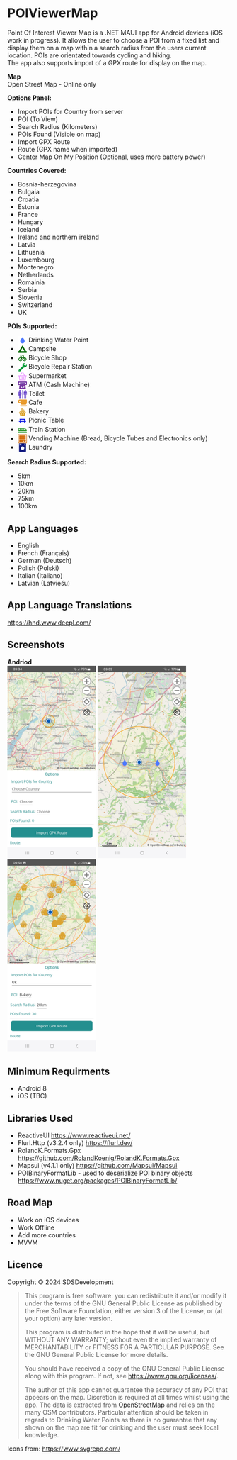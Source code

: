 # POIViewerMap  
Point Of Interest Viewer Map is a .NET MAUI app for Android devices (iOS work in progress). It allows the user to choose a POI from a fixed list and display them on a map within a search radius from the users current location. 
POIs are orientated towards cycling and hiking.  
The app also supports import of a GPX route for display on the map.  

**Map**  
Open Street Map - Online only  

**Options Panel:**  
* Import POIs for Country from server
* POI (To View)
* Search Radius (Kilometers)
* POIs Found (Visible on map)
* Import GPX Route
* Route (GPX name when imported)
* Center Map On My Position (Optional, uses more battery power)

 **Countries Covered:**
* Bosnia-herzegovina  
* Bulgaia  
* Croatia
* Estonia  
* France  
* Hungary  
* Iceland  
* Ireland and northern ireland  
* Latvia  
* Lithuania  
* Luxembourg  
* Montenegro  
* Netherlands  
* Romainia  
* Serbia  
* Slovenia  
* Switzerland  
* UK  

**POIs Supported:**   
* <img src="Resources/Images/waterlightblue.svg" align="center" width="20" height="20"/> Drinking Water Point  
* <img src="Resources/Images/campsite.svg" align="center" width="20"/> Campsite  
* <img src="Resources/Images/bicycle.svg" align="center" width="20"/> Bicycle Shop  
* <img src="Resources/Images/spanner.svg" align="center" width="20"/> Bicycle Repair Station  
* <img src="Resources/Images/shopping-basket.svg" align="center" width="20"/> Supermarket  
* <img src="Resources/Images/atm.svg" align="center" width="20"/> ATM (Cash Machine)  
* <img src="Resources/Images/toilet.svg" align="center" width="20"/> Toilet  
* <img src="Resources/Images/coffee-cup.svg" align="center" width="20"/> Cafe  
* <img src="Resources/Images/cupcake.svg" align="center" width="20"/> Bakery  
* <img src="Resources/Images/picnic-table.svg" align="center" width="20"/> Picnic Table  
* <img src="Resources/Images/train.svg" align="center" width="20"/> Train Station  
* <img src="Resources/Images/vending-machine.svg" align="center" width="20"/> Vending Machine (Bread, Bicycle Tubes and Electronics only)
* <img src="Resources/Images/laundry.svg" align="center" width="20"/> Laundry  

**Search Radius Supported:**  
* 5km  
* 10km  
* 20km  
* 75km  
* 100km  
## App Languages 
* English
* French (Français)
* German (Deutsch)
* Polish (Polski)
* Italian (Italiano)
* Latvian (Latviešu)  
## App Language Translations
https://hnd.www.deepl.com/  

## Screenshots  
**Andriod**  
<img src="Screenshots/Android/OptionsPanel.jpg" width="200" />  <img src="Screenshots/Android/DrinkingWaterPoint.jpg" width="200" />  <img src="Screenshots/Android/BakeryWithOptionsPanel.jpg" width="200" />  

## Minimum Requirments  
* Android 8
* iOS (TBC)
## Libraries Used  
* ReactiveUI https://www.reactiveui.net/  
* Flurl.Http (v3.2.4 only)  https://flurl.dev/   
* RolandK.Formats.Gpx https://github.com/RolandKoenig/RolandK.Formats.Gpx  
* Mapsui (v4.1.1 only) https://github.com/Mapsui/Mapsui
* POIBinaryFormatLib - used to deserialize POI binary objects https://www.nuget.org/packages/POIBinaryFormatLib/
## Road Map  
* Work on iOS devices
* Work Offline
* Add more countries
* MVVM

## Licence
Copyright © 2024 SDSDevelopment

> This program is free software: you can redistribute it and/or modify
> it under the terms of the GNU General Public License as published by
> the Free Software Foundation, either version 3 of the License, or
> (at your option) any later version.
> 
> This program is distributed in the hope that it will be useful,
> but WITHOUT ANY WARRANTY; without even the implied warranty of
> MERCHANTABILITY or FITNESS FOR A PARTICULAR PURPOSE.  See the
> GNU General Public License for more details.
> 
> You should have received a copy of the GNU General Public License
> along with this program.  If not, see <https://www.gnu.org/licenses/>.
> 
> The author of this app cannot guarantee the accuracy of any POI that appears on the map. Discretion is required at all times whilst using the app.
 The data is extracted from [OpenStreetMap](https://www.openstreetmap.org) and relies on the many OSM contributors. Particular attention should be taken in regards to Drinking Water Points as there is no guarantee that any shown on the map are fit for drinking and the user must seek local knowledge.

Icons from: https://www.svgrepo.com/
